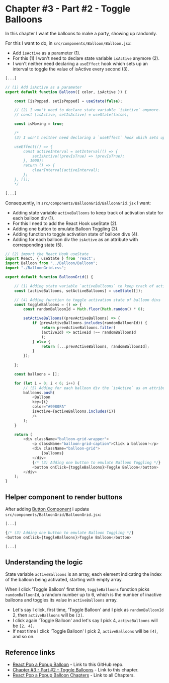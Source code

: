 # Chapter #3 - Part #2 - Toggle Balloons

In this chapter I want the balloons to make a party, showing up randomly.

For this I want to do, in `src/components/Balloon/Balloon.jsx`:

- Add `isActive` as a parameter (1).
- For this (1) I won't need to declare state variable `isActive` anymore (2).
- I won't neither need declaring a `useEffect` hook which sets up an interval to toggle the value of isActive every second (3).

```js
[...]

// (1) Add isActive as a parameter
export default function Balloon({ color, isActive }) {

    const [isPopped, setIsPopped] = useState(false); 

    // (2) I won't need to declare state variable `isActive` anymore.
    // const [isActive, setIsActive] = useState(false);

    const isMoving = true;

    /*
    (3) I won't neither need declaring a `useEffect` hook which sets up an interval to toggle the value of isActive every second.

    useEffect(() => {
        const activeInterval = setInterval(() => {
            setIsActive((prevIsTrue) => !prevIsTrue);
        }, 1000);
        return () => {
            clearInterval(activeInterval);
        };
    }, []);
    */

[...]
```

Consequently, in `src/components/BalloonGrid/BalloonGrid.jsx` I want:

- Adding state variable `activeBalloons` to keep track of activation state for each balloon div (1).
- For this I need to add the React Hook useState (2).
- Adding one button to emulate Balloon Toggling (3).
- Adding function to toggle activation state of balloon divs (4).
- Adding for each balloon div the `isActive` as an attribute with corresponding state (5).

```js
// (2) import the React Hook useState
import React, { useState } from 'react'; 
import Balloon from "../Balloon/Balloon";
import "./BalloonGrid.css";

export default function BalloonGrid() {

    // (1) Adding state variable `activeBalloons` to keep track of activation state for each balloon div
    const [activeBalloons, setActiveBalloons] = useState([]);

    // (4) Adding function to toggle activation state of balloon divs
    const toggleBalloons = () => {
        const randomBalloonId = Math.floor(Math.random() * 6);

        setActiveBalloons((prevActiveBalloons) => {
            if (prevActiveBalloons.includes(randomBalloonId)) {
                return prevActiveBalloons.filter(
                (activeId) => activeId !== randomBalloonId
                );
            } else {
                return [...prevActiveBalloons, randomBalloonId];
            }
        });
        
    };

    const balloons = [];

    for (let i = 0; i < 6; i++) {
        // (5) Adding for each balloon div the `isActive` as an attribute with corresponding state
        balloons.push(
            <Balloon
            key={i}
            color="#9980FA"
            isActive={activeBalloons.includes(i)}
            />
        );
    }

    return (
        <div className="balloon-grid-wrapper">
            <p className="balloon-grid-caption">Click a balloon!</p>
            <div className="balloon-grid">
                {balloons}
            </div>
            {/* (3) Adding one button to emulate Balloon Toggling */}
            <button onClick={toggleBalloons}>Toggle Balloon</button>
        </div>
    );
}
```

## Helper component to render buttons

After adding [Button Component](https://github.com/qbreis/react-pop-a-popup-balloon/tree/main-chapter-03-part-2/src/components/Button) i update `src/components/BalloonGrid/BalloonGrid.jsx`:

```js
[...]

{/* (3) Adding one button to emulate Balloon Toggling */}
<button onClick={toggleBalloons}>Toggle Balloon</button>

[...]
```

## Understanding the logic

State variable `activeBalloons` is an array, each element indicating the index of the balloon being activated, starting with empty array.

When I click 'Toggle Balloon' first time, `toggleBalloons` function picks `randomBalloonId`, a random number up to 6, which is the number of inactive balloons and toggles its value in `activeBalloons` array.

- Let's say I click, first time, 'Toggle Balloon' and I pick as `randomBalloonId` 2, then `activeBalloons` will be `[2]`.
- I click again 'Toggle Balloon' and let's say I pick 4, `activeBalloons` will be `[2, 4]`.
- If next time I click 'Toggle Balloon' I pick 2, `activeBalloons` will be `[4]`, and so on.

## Reference links

- [React Pop a Popup Balloon](https://github.com/qbreis/react-pop-a-popup-balloon/) - Link to this GitHub repo.
- [Chapter #3 - Part #2 - Toggle Balloons](https://github.com/qbreis/react-pop-a-popup-balloon/tree/main-chapter-03-part-2) - Link to this chapter.
- [React Pop a Popup Balloon Chapters](https://github.com/qbreis/react-pop-a-popup-balloon/tree/main/documentation/walkthrough) - Link to all Chapters.